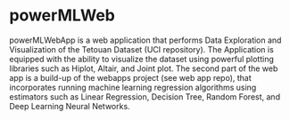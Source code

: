 # powerMLWeb
powerMLWebApp is a web application that performs Data Exploration and Visualization of the Tetouan Dataset (UCI repository). The Application is equipped with the ability to visualize the dataset using powerful plotting libraries such as Hiplot, Altair, and Joint plot. The second part of the web app is a build-up of the webapps project (see web app repo), that incorporates running machine learning regression algorithms using estimators such as Linear Regression, Decision Tree, Random Forest, and Deep Learning Neural Networks.
